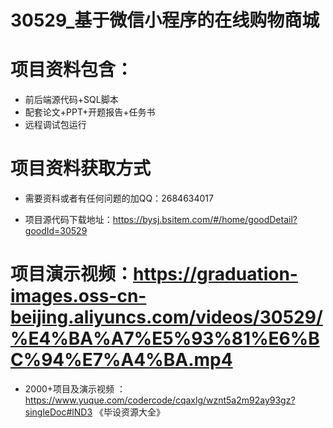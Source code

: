  #  30529_基于微信小程序的在线购物商城
 
 #  项目资料包含：
 *  前后端源代码+SQL脚本
 *  配套论文+PPT+开题报告+任务书
 *  远程调试包运行

 #  项目资料获取方式
 *  需要资料或者有任何问题的加QQ：2684634017

 *  项目源代码下载地址：https://bysj.bsitem.com/#/home/goodDetail?goodId=30529
   
 #  项目演示视频：https://graduation-images.oss-cn-beijing.aliyuncs.com/videos/30529/%E4%BA%A7%E5%93%81%E6%BC%94%E7%A4%BA.mp4
          
 *  2000+项目及演示视频 ：https://www.yuque.com/codercode/cqaxlg/wznt5a2m92ay93gz?singleDoc#lND3 《毕设资源大全》
   
